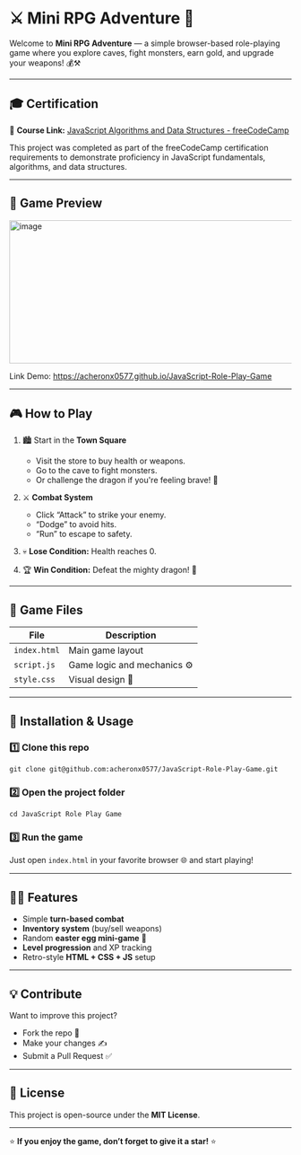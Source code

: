 # ⚔️ Mini RPG Adventure 🐉

Welcome to **Mini RPG Adventure** — a simple browser-based role-playing game where you explore caves, fight monsters, earn gold, and upgrade your weapons! 💰⚒️

---

## 🎓 Certification

🔗 **Course Link:** [JavaScript Algorithms and Data Structures - freeCodeCamp](https://www.freecodecamp.org/learn/javascript-algorithms-and-data-structures-v8)

This project was completed as part of the freeCodeCamp certification requirements to demonstrate proficiency in JavaScript fundamentals, algorithms, and data structures.

---

## 📸 Game Preview

<img width="897" height="255" alt="image" src="https://github.com/user-attachments/assets/136186fd-edfc-4a24-bff6-a49ea5c38a83" />

Link Demo: https://acheronx0577.github.io/JavaScript-Role-Play-Game

---

## 🎮 How to Play

1. 🏙️ Start in the **Town Square**  
   - Visit the store to buy health or weapons.  
   - Go to the cave to fight monsters.  
   - Or challenge the dragon if you're feeling brave! 🐲  

2. ⚔️ **Combat System**
   - Click “Attack” to strike your enemy.  
   - “Dodge” to avoid hits.  
   - “Run” to escape to safety.  

3. 💀 **Lose Condition:** Health reaches 0.  
4. 🏆 **Win Condition:** Defeat the mighty dragon! 🎉  

---

## 🧩 Game Files

| File | Description |
|------|--------------|
| `index.html` | Main game layout |
| `script.js` | Game logic and mechanics ⚙️ |
| `style.css` | Visual design 🎨 |

---

## 🧰 Installation & Usage

### 1️⃣ Clone this repo
```
git clone git@github.com:acheronx0577/JavaScript-Role-Play-Game.git
```

### 2️⃣ Open the project folder
```
cd JavaScript Role Play Game
```

### 3️⃣ Run the game
Just open `index.html` in your favorite browser 🌐 and start playing!

---

## 🧙‍♂️ Features

- Simple **turn-based combat**
- **Inventory system** (buy/sell weapons)
- Random **easter egg mini-game** 🎲
- **Level progression** and XP tracking
- Retro-style **HTML + CSS + JS** setup  

---

## 💡 Contribute

Want to improve this project?  
- Fork the repo 🍴  
- Make your changes ✍️  
- Submit a Pull Request ✅  

---

## 📜 License

This project is open-source under the **MIT License**.

---

⭐ **If you enjoy the game, don’t forget to give it a star!** ⭐
